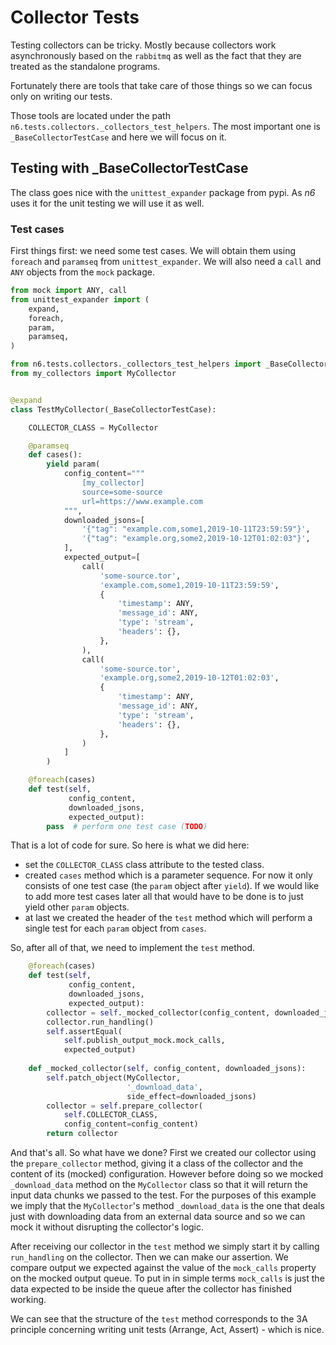 # Collector Tests

Testing collectors can be tricky. Mostly because collectors work 
asynchronously based on the `rabbitmq` as well as the fact that they
are treated as the standalone programs.

Fortunately there are tools that take care of those things
so we can focus only on writing our tests.

Those tools are located under the path `n6.tests.collectors._collectors_test_helpers`.
The most important one is `_BaseCollectorTestCase` and here we will focus on it. 

## Testing with _BaseCollectorTestCase

The class goes nice with the `unittest_expander` package from pypi.
As *n6* uses it for the unit testing we will use it as well. 

### Test cases

First things first: we need some test cases.
We will obtain them using `foreach` and `paramseq` from `unittest_expander`.
We will also need a `call` and `ANY` objects from the `mock` package.

```python
from mock import ANY, call
from unittest_expander import (
    expand,
    foreach,
    param,
    paramseq,
)

from n6.tests.collectors._collectors_test_helpers import _BaseCollectorTestCase
from my_collectors import MyCollector


@expand
class TestMyCollector(_BaseCollectorTestCase):

    COLLECTOR_CLASS = MyCollector

    @paramseq
    def cases():
        yield param(
            config_content="""
                [my_collector]
                source=some-source
                url=https://www.example.com
            """,
            downloaded_jsons=[
                '{"tag": "example.com,some1,2019-10-11T23:59:59"}',
                '{"tag": "example.org,some2,2019-10-12T01:02:03"}',
            ],
            expected_output=[
                call(
                    'some-source.tor',
                    'example.com,some1,2019-10-11T23:59:59',
                    {
                        'timestamp': ANY,
                        'message_id': ANY,
                        'type': 'stream',
                        'headers': {},
                    },
                ),
                call(
                    'some-source.tor',
                    'example.org,some2,2019-10-12T01:02:03',
                    {
                        'timestamp': ANY,
                        'message_id': ANY,
                        'type': 'stream',
                        'headers': {},
                    },
                )
            ]
        )

    @foreach(cases)
    def test(self,
             config_content,
             downloaded_jsons,
             expected_output):
        pass  # perform one test case (TODO)
```

That is a lot of code for sure. So here is what we did here:

* set the `COLLECTOR_CLASS` class attribute to the tested class.
* created `cases` method which is a parameter sequence. For now it only 
consists of one test case (the `param` object after `yield`). If we
would like to add more test cases later all that would have to be done
is to just yield other `param` objects.
* at last we created the header of the `test` method which will perform a single test
for each `param` object from `cases`.

So, after all of that, we need to implement the `test` method.

```python
    @foreach(cases)
    def test(self,
             config_content,
             downloaded_jsons,
             expected_output):
        collector = self._mocked_collector(config_content, downloaded_jsons)
        collector.run_handling()
        self.assertEqual(
            self.publish_output_mock.mock_calls,
            expected_output)
    
    def _mocked_collector(self, config_content, downloaded_jsons):
        self.patch_object(MyCollector,
                          '_download_data',
                          side_effect=downloaded_jsons)
        collector = self.prepare_collector(
            self.COLLECTOR_CLASS,
            config_content=config_content)
        return collector
```

And that's all. So what have we done? First we created our collector
using the `prepare_collector` method, giving it a class of the
collector and the content of its (mocked) configuration. However before
doing so we mocked `_download_data` method on the `MyCollector` class
so that it will return the input data chunks we passed to the test. For
the purposes of this example we imply that the `MyCollector`'s method
`_download_data` is the one that deals just with downloading data from
an external data source and so we can mock it without disrupting the
collector's logic.

After receiving our collector in the `test` method 
we simply start it by calling `run_handling` on the collector.
Then we can make our assertion.
We compare output we expected against the value 
of the `mock_calls` property on the mocked output
queue. To put in in simple terms `mock_calls` is just
the data expected to be inside the queue after the collector has 
finished working.

We can see that the structure of the `test` 
method corresponds to the 3A principle concerning writing
unit tests (Arrange, Act, Assert) - which is nice.
